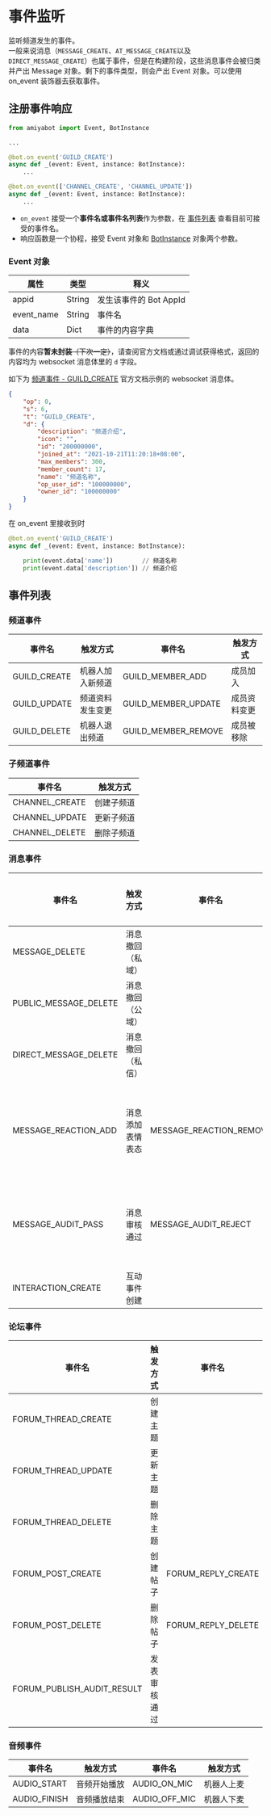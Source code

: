 # 事件监听

监听频道发生的事件。<br>
一般来说消息（`MESSAGE_CREATE`、`AT_MESSAGE_CREATE`以及`DIRECT_MESSAGE_CREATE`）也属于事件，但是在构建阶段，这些消息事件会被归类并产出 Message 对象。剩下的事件类型，则会产出
Event 对象。可以使用 on_event 装饰器去获取事件。

## 注册事件响应

```python
from amiyabot import Event, BotInstance

...

@bot.on_event('GUILD_CREATE')
async def _(event: Event, instance: BotInstance):
    ...

@bot.on_event(['CHANNEL_CREATE', 'CHANNEL_UPDATE'])
async def _(event: Event, instance: BotInstance):
    ...
```

- `on_event` 接受一个**事件名或事件名列表**作为参数，在 [事件列表](#事件列表) 查看目前可接受的事件名。
- 响应函数是一个协程，接受 Event 对象和 [BotInstance](/develop/basic/activeMessage) 对象两个参数。

### Event 对象

| 属性         | 类型     | 释义               |
|------------|--------|------------------|
| appid      | String | 发生该事件的 Bot AppId |
| event_name | String | 事件名              |
| data       | Dict   | 事件的内容字典          |

事件的内容**暂未封装**~~（下次一定）~~，请查阅官方文档或通过调试获得格式，返回的内容均为 websocket 消息体里的 `d` 字段。

如下为 [频道事件 - GUILD_CREATE](https://bot.q.qq.com/wiki/develop/api/gateway/guild.html#guild-create) 官方文档示例的 websocket 消息体。

```json
{
    "op": 0,
    "s": 6,
    "t": "GUILD_CREATE",
    "d": {
        "description": "频道介绍",
        "icon": "",
        "id": "200000000",
        "joined_at": "2021-10-21T11:20:18+08:00",
        "max_members": 300,
        "member_count": 17,
        "name": "频道名称",
        "op_user_id": "100000000",
        "owner_id": "100000000"
    }
}
```

在 on_event 里接收到时

```python
@bot.on_event('GUILD_CREATE')
async def _(event: Event, instance: BotInstance):

    print(event.data['name'])        // 频道名称
    print(event.data['description']) // 频道介绍
```

## 事件列表

### 频道事件

| 事件名                 | 触发方式     | 事件名                        | 触发方式     |
|---------------------|----------|----------------------------|----------|
| GUILD_CREATE        | 机器人加入新频道 | GUILD_MEMBER_ADD           | 成员加入     |
| GUILD_UPDATE        | 频道资料发生变更 | GUILD_MEMBER_UPDATE        | 成员资料变更   |
| GUILD_DELETE        | 机器人退出频道  | GUILD_MEMBER_REMOVE        | 成员被移除    |

### 子频道事件

| 事件名                 | 触发方式     |
|---------------------|----------|
| CHANNEL_CREATE      | 创建子频道    |
| CHANNEL_UPDATE      | 更新子频道    |
| CHANNEL_DELETE      | 删除子频道    |

### 消息事件

| 事件名                   | 触发方式     | 事件名                     | 触发方式     |
|-----------------------|----------|-------------------------|----------|
| MESSAGE_DELETE        | 消息撤回（私域） |                         |          |
| PUBLIC_MESSAGE_DELETE | 消息撤回（公域） |                         |          |
| DIRECT_MESSAGE_DELETE | 消息撤回（私信） |                         |          |
| MESSAGE_REACTION_ADD  | 消息添加表情表态 | MESSAGE_REACTION_REMOVE | 消息删除表情表态 |
| MESSAGE_AUDIT_PASS    | 消息审核通过   | MESSAGE_AUDIT_REJECT    | 消息审核不通过  |
| INTERACTION_CREATE    | 互动事件创建   |                         |          |

### 论坛事件

| 事件名                        | 触发方式   | 事件名                | 触发方式 |
|----------------------------|--------|--------------------|------|
| FORUM_THREAD_CREATE        | 创建主题   |                    |      |
| FORUM_THREAD_UPDATE        | 更新主题   |                    |      |
| FORUM_THREAD_DELETE        | 删除主题   |                    |      |
| FORUM_POST_CREATE          | 创建帖子   | FORUM_REPLY_CREATE | 回复评论 |
| FORUM_POST_DELETE          | 删除帖子   | FORUM_REPLY_DELETE | 删除评论 |
| FORUM_PUBLISH_AUDIT_RESULT | 发表审核通过 |                    |      |

### 音频事件

| 事件名                 | 触发方式   | 事件名                        | 触发方式  |
|---------------------|--------|----------------------------|-------|
| AUDIO_START         | 音频开始播放 | AUDIO_ON_MIC               | 机器人上麦 |
| AUDIO_FINISH        | 音频播放结束 | AUDIO_OFF_MIC              | 机器人下麦 |
